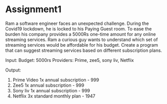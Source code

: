 # Assignment1
Ram a software engineer faces an unexpected challenge. During the Covid19 lockdown, he is locked to his Paying Guest room. 
To ease the burden his company provides a 5000Rs one-time amount for any online streaming services.
Ram a curious guy wants to understand which set of streaming services would be affordable for his budget. 
Create a program that can suggest streaming services based on different subscription plans. 

Input: 
Budget: 5000rs 
Providers: Prime, zee5, sony liv, Netflix 

Output: 
1. Prime Video 1x annual subscription - 999 
2. Zee5 1x annual subscription - 999 
3. Sony liv 1x annual subscription - 999 
4. Netflix 3x standard monthly plan - 1947
